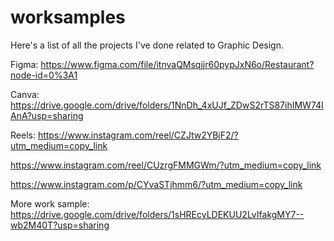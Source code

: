 # worksamples
Here's a list of all the projects I've done related to Graphic Design.

Figma:
https://www.figma.com/file/itnvaQMsqjjr60pypJxN6o/Restaurant?node-id=0%3A1

Canva:
https://drive.google.com/drive/folders/1NnDh_4xUJf_ZDwS2rTS87ihIMW74IAnA?usp=sharing

Reels:
https://www.instagram.com/reel/CZJtw2YBjF2/?utm_medium=copy_link


https://www.instagram.com/reel/CUzrgFMMGWm/?utm_medium=copy_link


https://www.instagram.com/p/CYvaSTjhmm6/?utm_medium=copy_link

More work sample:
https://drive.google.com/drive/folders/1sHREcyLDEKUU2LvIfakgMY7--wb2M40T?usp=sharing

